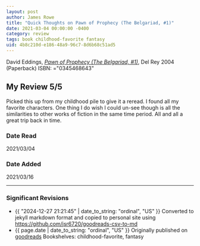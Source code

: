 ```yaml
---
layout: post
author: James Rowe
title: "Quick Thoughts on Pawn of Prophecy (The Belgariad, #1)"
date: 2021-03-04 00:00:00 -0400
category: review
tags: book childhood-favorite fantasy
uid: 4b8c210d-e186-48a9-96c7-8d6b68c51ad5
---
```


David Eddings, *[Pawn of Prophecy (The Belgariad, #1)](https://www.goodreads.com/book/show/44659)*,  Del Rey 2004 (Paperback) ISBN: ="0345468643"

## My Review 5/5

Picked this up from my childhood pile to give it a reread. I found all my favorite characters. One thing I do wish I could un-see though is all the similarities to other works of fiction in the same time period. All and all a great trip back in time.

### Date Read
2021/03/04

### Date Added
2021/03/16

---

### Significant Revisions

- {{ "2024-12-27 21:21:45" | date_to_string: "ordinal", "US" }} Converted to jekyll markdown format and copied to personal site using <https://github.com/jsr6720/goodreads-csv-to-md>
- {{ page.date | date_to_string: "ordinal", "US" }} Originally published on [goodreads](https://www.goodreads.com) Bookshelves: childhood-favorite, fantasy